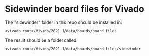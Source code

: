# Sidewinder board files for Vivado

The "sidewinder" folder in this repo should be installed in:

`<vivado_root>/Vivado/2021.1/data/boards/board_files`

The result should be a folder called:

`<vivado_root>/Vivado/2021.1/data/boards/board_files/sidewinder`



